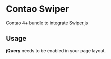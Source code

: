 Contao Swiper
=====================

Contao 4+ bundle to integrate Swiper.js

## Usage

__jQuery__ needs to be enabled in your page layout.
